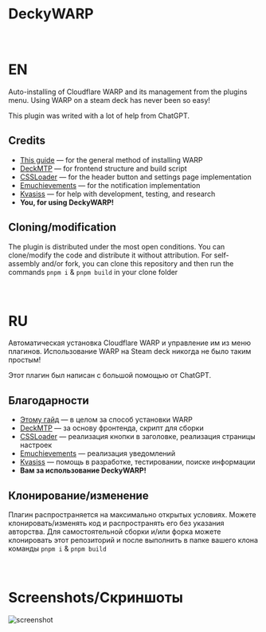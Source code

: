 # DeckyWARP

ㅤ
# EN
Auto-installing of Cloudflare WARP and its management from the plugins menu. Using WARP on a steam deck has never been so easy!

This plugin was writed with a lot of help from ChatGPT. 
## Credits
- [This guide](https://www.reddit.com/r/SteamDeck/s/6iyB8zdGP4) — for the general method of installing WARP  
- [DeckMTP](https://github.com/dafta/DeckMTP) — for frontend structure and build script  
- [CSSLoader](https://github.com/DeckThemes/SDH-CssLoader) — for the header button and settings page implementation  
- [Emuchievements](https://github.com/EmuDeck/Emuchievements) — for the notification implementation  
- [Kvasiss](https://t.me/kvasiss) — for help with development, testing, and research  
- **You, for using DeckyWARP!**

## Cloning/modification
The plugin is distributed under the most open conditions. You can clone/modify the code and distribute it without attribution.
For self-assembly and/or fork, you can clone this repository and then run the commands ```pnpm i``` & ```pnpm build``` in your clone folder


ㅤ
# RU
 Автоматическая установка Cloudflare WARP и управление им из меню плагинов. Использование WARP на Steam deck никогда не было таким простым!

Этот плагин был написан с большой помощью от ChatGPT.
## Благодарности
- [Этому гайд](https://www.reddit.com/r/SteamDeck/s/6iyB8zdGP4) — в целом за способ установки WARP
- [DeckMTP](https://github.com/dafta/DeckMTP) — за основу фронтенда, скрипт для сборки  
- [CSSLoader](https://github.com/DeckThemes/SDH-CssLoader) — реализация кнопки в заголовке, реализация страницы настроек  
- [Emuchievements](https://github.com/EmuDeck/Emuchievements) — реализация уведомлений
- [Kvasiss](https://t.me/kvasiss) — помощь в разработке, тестировании, поиске информации
- **Вам за использование DeckyWARP!**

## Клонирование/изменение
Плагин распространяется на максимально открытых условиях. Можете клонировать/изменять код и распространять его без указания авторства.
Для самостоятельной сборки и/или форка можете клонировать этот репозиторий и после выполнить в папке вашего клона команды ```pnpm i``` & ```pnpm build```

ㅤ

# Screenshots/Скриншоты
![screenshot](https://i.ibb.co/zWK6Rz1M/IMG-20250511-195144-720.jpg)


